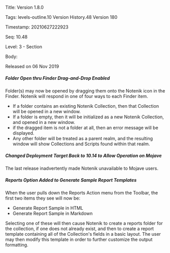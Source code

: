 Title:  Version 1.8.0

Tags:   levels-outline.10 Version History.48 Version 180

Timestamp: 20210627222923

Seq:    10.48

Level:  3 - Section

Body: 

Released on 06 Nov 2019
 
##### Folder Open thru Finder Drag-and-Drop Enabled

Folder(s) may now be opened by dragging them onto the Notenik icon in the Finder. Notenik will respond in one of four ways to each Finder item. 

* If a folder contains an existing Notenik Collection, then that Collection will be opened in a new window. 
* If a folder is empty, then it will be initialized as a new Notenik Collection, and opened in a new window. 
* if the dragged item is not a folder at all, then an error message will be displayed. 
* Any other folder will be treated as a parent realm, and the resulting window will show Collections and Scripts found within that realm.
 
##### Changed Deployment Target Back to 10.14 to Allow Operation on Mojave

The last release inadvertently made Notenik unavailable to Mojave users. 

 
##### Reports Option Added to Generate Sample Report Templates

When the user pulls down the Reports Action menu from the Toolbar, the first two items they see will now be:

- Generate Report Sample in HTML
- Generate Report Sample in Markdown

Selecting one of these will then cause Notenik to create a reports folder for the collection, if one does not already exist, and then to create a report template containing all of the Collection's fields in a basic layout. The user may then modify this template in order to further customize the output formatting.
